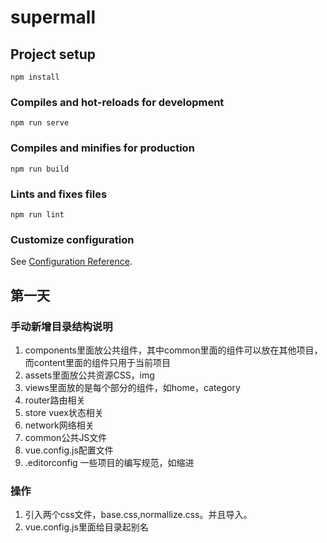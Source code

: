 # supermall

## Project setup
```
npm install
```

### Compiles and hot-reloads for development
```
npm run serve
```

### Compiles and minifies for production
```
npm run build
```

### Lints and fixes files
```
npm run lint
```

### Customize configuration
See [Configuration Reference](https://cli.vuejs.org/config/).



## 第一天

### 手动新增目录结构说明
1. components里面放公共组件，其中common里面的组件可以放在其他项目，而content里面的组件只用于当前项目
2. assets里面放公共资源CSS，img
3. views里面放的是每个部分的组件，如home，category
4. router路由相关
5. store vuex状态相关
6. network网络相关
7. common公共JS文件
8. vue.config.js配置文件
9. .editorconfig 一些项目的编写规范，如缩进

### 操作
1. 引入两个css文件，base.css,normallize.css。并且导入。
2. vue.config.js里面给目录起别名